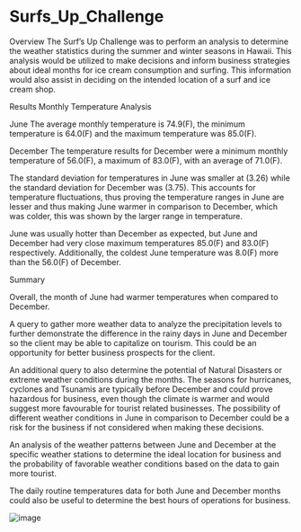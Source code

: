# Surfs_Up_Challenge

Overview
The Surf’s Up Challenge was to perform an analysis to determine the weather statistics during the summer and winter seasons in Hawaii. This analysis would be utilized to make decisions and inform business strategies about ideal months for ice cream consumption and surfing. This information would also assist in deciding on the intended location of a surf and ice cream shop.

Results
Monthly Temperature Analysis

June 
The average monthly temperature is 74.9(F), the minimum temperature is 64.0(F) and the maximum temperature was 85.0(F).

December
The temperature results for December were a minimum monthly temperature of 56.0(F), a maximum of 83.0(F), with an average of 71.0(F). 

The standard deviation for temperatures in June was smaller at (3.26) while the standard deviation for December was (3.75). This accounts for temperature fluctuations, thus proving the temperature ranges in June are lesser and thus making June warmer in comparison to December, which was colder, this was shown by the larger range in temperature. 

June was usually hotter than December as expected, but June and December had very close maximum temperatures 85.0(F) and 83.0(F) respectively. Additionally, the coldest June temperature was 8.0(F) more than the 56.0(F) of December. 

Summary 

Overall, the month of June had warmer temperatures when compared to December.

A query to gather more weather data to analyze the precipitation levels to further demonstrate the difference in the rainy days in June and December so the client may be able to capitalize on tourism.  This could be an opportunity for better business prospects for the client. 

An additional query to also determine the potential of Natural Disasters or extreme weather conditions during the months. The seasons for hurricanes, cyclones and Tsunamis are typically before December and could prove hazardous for business, even though the climate is warmer and would suggest more favourable for tourist related businesses. The possibility of different weather conditions in June in comparison to December could be a risk for the business if not considered when making these decisions. 

An analysis of the weather patterns between June and December at the specific weather stations to determine the ideal location for business and the probability of favorable weather conditions based on the data to gain more tourist.

The daily routine temperatures data for both June and December months could also be useful to determine the best hours of operations for business. 


![image](https://user-images.githubusercontent.com/109915684/193428883-297b4048-70f8-40f8-b13f-034f0adb8921.png)
